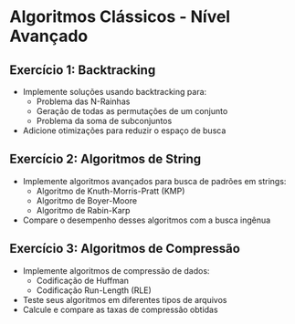 # Algoritmos Clássicos - Nível Avançado

## Exercício 1: Backtracking
- Implemente soluções usando backtracking para:
    - Problema das N-Rainhas
    - Geração de todas as permutações de um conjunto
    - Problema da soma de subconjuntos
- Adicione otimizações para reduzir o espaço de busca

## Exercício 2: Algoritmos de String
- Implemente algoritmos avançados para busca de padrões em strings:
    - Algoritmo de Knuth-Morris-Pratt (KMP)
    - Algoritmo de Boyer-Moore
    - Algoritmo de Rabin-Karp
- Compare o desempenho desses algoritmos com a busca ingênua

## Exercício 3: Algoritmos de Compressão
- Implemente algoritmos de compressão de dados:
    - Codificação de Huffman
    - Codificação Run-Length (RLE)
- Teste seus algoritmos em diferentes tipos de arquivos
- Calcule e compare as taxas de compressão obtidas
